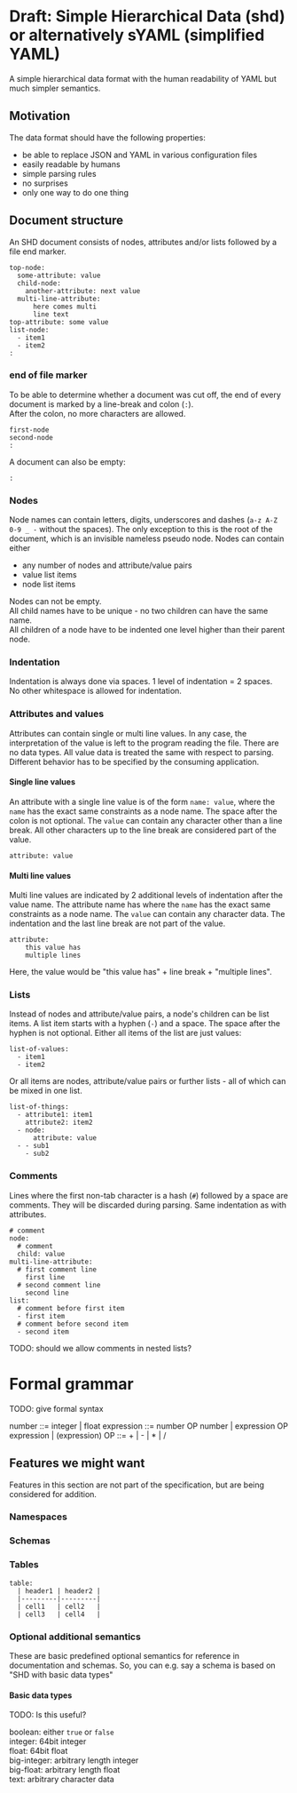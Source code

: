 # Draft: Simple Hierarchical Data (shd) or alternatively sYAML (simplified YAML)
A simple hierarchical data format with the human readability of YAML but much simpler semantics.

## Motivation
The data format should have the following properties:
- be able to replace JSON and YAML in various configuration files
- easily readable by humans
- simple parsing rules
- no surprises
- only one way to do one thing

## Document structure
An SHD document consists of nodes, attributes and/or lists followed by a file end marker.
```
top-node:
  some-attribute: value
  child-node:
    another-attribute: next value
  multi-line-attribute:
      here comes multi
      line text
top-attribute: some value
list-node:
  - item1
  - item2
:
```

### end of file marker

To be able to determine whether a document was cut off,
the end of every document is marked by a line-break and colon (`:`).  
After the colon, no more characters are allowed.
```
first-node
second-node
:
```

A document can also be empty:
```
:
```

### Nodes
Node names can contain letters, digits, underscores and dashes (`a-z A-Z 0-9 _ -` without the spaces).
The only exception to this is the root of the document, which is an invisible nameless pseudo node.
Nodes can contain either
- any number of nodes and attribute/value pairs
- value list items
- node list items

Nodes can not be empty.  
All child names have to be unique - no two children can have the same name.  
All children of a node have to be indented one level higher than their parent node.

### Indentation
Indentation is always done via spaces. 1 level of indentation = 2 spaces.  
No other whitespace is allowed for indentation.

### Attributes and values
Attributes can contain single or multi line values.
In any case, the interpretation of the value is left to the program reading the file.
There are no data types.
All value data is treated the same with respect to parsing.
Different behavior has to be specified by the consuming application.

#### Single line values
An attribute with a single line value is of the form `name: value`,
where the `name` has the exact same constraints as a node name.
The space after the colon is not optional.
The `value` can contain any character other than a line break.
All other characters up to the line break are considered part of the value.
```
attribute: value
```

#### Multi line values
Multi line values are indicated by 2 additional levels of indentation after the value name.
The attribute name has where the `name` has the exact same constraints as a node name.
The `value` can contain any character data.
The indentation and the last line break are not part of the value.
```
attribute:
    this value has
    multiple lines
```
Here, the value would be "this value has" + line break + "multiple lines". 

### Lists
Instead of nodes and attribute/value pairs, a node's children can be list items.
A list item starts with a hyphen (`-`) and a space.
The space after the hyphen is not optional.
Either all items of the list are just values:
```
list-of-values:
  - item1
  - item2
```
Or all items are nodes, attribute/value pairs or further lists - all of which can be mixed in one list.
```
list-of-things:
  - attribute1: item1
    attribute2: item2
  - node:
      attribute: value
  - - sub1
    - sub2
```

### Comments
Lines where the first non-tab character is a hash (`#`) followed by a space are comments.
They will be discarded during parsing.
Same indentation as with attributes.
```
# comment
node:
  # comment
  child: value
multi-line-attribute:
  # first comment line
    first line
  # second comment line
    second line
list:
  # comment before first item
  - first item
  # comment before second item
  - second item
```

TODO: should we allow comments in nested lists?

# Formal grammar
TODO: give formal syntax

number ::= integer | float
expression ::= number OP number | expression OP expression | (expression)
OP ::= + | - | * | /

## Features we might want
Features in this section are not part of the specification, but are being considered for addition. 

### Namespaces

### Schemas

### Tables
```
table:
  | header1 | header2 |
  |---------|---------|
  | cell1   | cell2   |
  | cell3   | cell4   |
```

### Optional additional semantics
These are basic predefined optional semantics for reference in documentation and schemas.
So, you can e.g. say a schema is based on "SHD with basic data types"

#### Basic data types
TODO: Is this useful?

boolean: either `true` or `false`  
integer: 64bit integer  
float: 64bit float  
big-integer: arbitrary length integer  
big-float: arbitrary length float  
text: arbitrary character data  

